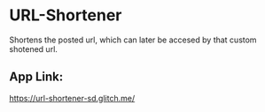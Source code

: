 # URL-Shortener
Shortens the posted url, which can later be accesed by that custom shotened url.


## App Link:
https://url-shortener-sd.glitch.me/

